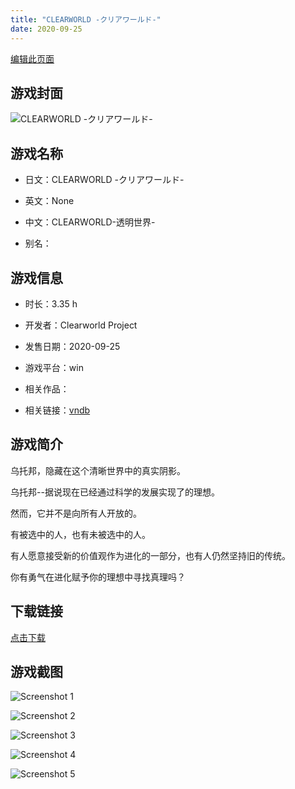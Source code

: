 ```yaml
---
title: "CLEARWORLD -クリアワールド-"
date: 2020-09-25
---
```

[编辑此页面](https://github.com/ACG-3/ADV3-source/blob/main/source/_posts/CLEARWORLD%20-%E3%82%AF%E3%83%AA%E3%82%A2%E3%83%AF%E3%83%BC%E3%83%AB%E3%83%89-.md)

## 游戏封面

![CLEARWORLD -クリアワールド-](https%3A//pan.timero.xyz/onedrive/img_lib_001/CLEARWORLD%20-%E3%82%AF%E3%83%AA%E3%82%A2%E3%83%AF%E3%83%BC%E3%83%AB%E3%83%89-_cover.avif)


## 游戏名称

- 日文：CLEARWORLD -クリアワールド-
- 英文：None
- 中文：CLEARWORLD-透明世界-

- 别名：


## 游戏信息

- 时长：3.35 h
- 开发者：Clearworld Project
- 发售日期：2020-09-25
- 游戏平台：win
- 相关作品：

- 相关链接：[vndb](https://vndb.org/v28646)


## 游戏简介

乌托邦，隐藏在这个清晰世界中的真实阴影。

乌托邦--据说现在已经通过科学的发展实现了的理想。

然而，它并不是向所有人开放的。

有被选中的人，也有未被选中的人。

有人愿意接受新的价值观作为进化的一部分，也有人仍然坚持旧的传统。

你有勇气在进化赋予你的理想中寻找真理吗？




## 下载链接

[点击下载](https://pan.timero.xyz/onedrive/adv_lib_001/CLEARWORLD%20-%E3%82%AF%E3%83%AA%E3%82%A2%E3%83%AF%E3%83%BC%E3%83%AB%E3%83%89-)


## 游戏截图


![Screenshot 1](https%3A//pan.timero.xyz/onedrive/img_lib_001/CLEARWORLD%20-%E3%82%AF%E3%83%AA%E3%82%A2%E3%83%AF%E3%83%BC%E3%83%AB%E3%83%89-_Screenshot_1.avif)

![Screenshot 2](https%3A//pan.timero.xyz/onedrive/img_lib_001/CLEARWORLD%20-%E3%82%AF%E3%83%AA%E3%82%A2%E3%83%AF%E3%83%BC%E3%83%AB%E3%83%89-_Screenshot_2.avif)

![Screenshot 3](https%3A//pan.timero.xyz/onedrive/img_lib_001/CLEARWORLD%20-%E3%82%AF%E3%83%AA%E3%82%A2%E3%83%AF%E3%83%BC%E3%83%AB%E3%83%89-_Screenshot_3.avif)

![Screenshot 4](https%3A//pan.timero.xyz/onedrive/img_lib_001/CLEARWORLD%20-%E3%82%AF%E3%83%AA%E3%82%A2%E3%83%AF%E3%83%BC%E3%83%AB%E3%83%89-_Screenshot_4.avif)

![Screenshot 5](https%3A//pan.timero.xyz/onedrive/img_lib_001/CLEARWORLD%20-%E3%82%AF%E3%83%AA%E3%82%A2%E3%83%AF%E3%83%BC%E3%83%AB%E3%83%89-_Screenshot_5.avif)

